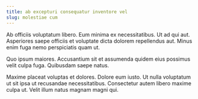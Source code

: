 ```yaml
---
title: ab excepturi consequatur inventore vel
slug: molestiae cum
---
```


Ab officiis voluptatum libero. Eum minima ex necessitatibus. Ut ad qui aut. Asperiores saepe officiis et voluptate dicta dolorem repellendus aut. Minus enim fuga nemo perspiciatis quam ut.

Quo ipsum maiores. Accusantium sit et assumenda quidem eius possimus velit culpa fuga. Quibusdam saepe natus.

Maxime placeat voluptas et dolores. Dolore eum iusto. Ut nulla voluptatum ut sit ipsa ut recusandae necessitatibus. Consectetur autem libero maxime culpa ut. Velit illum natus magnam magni qui.
